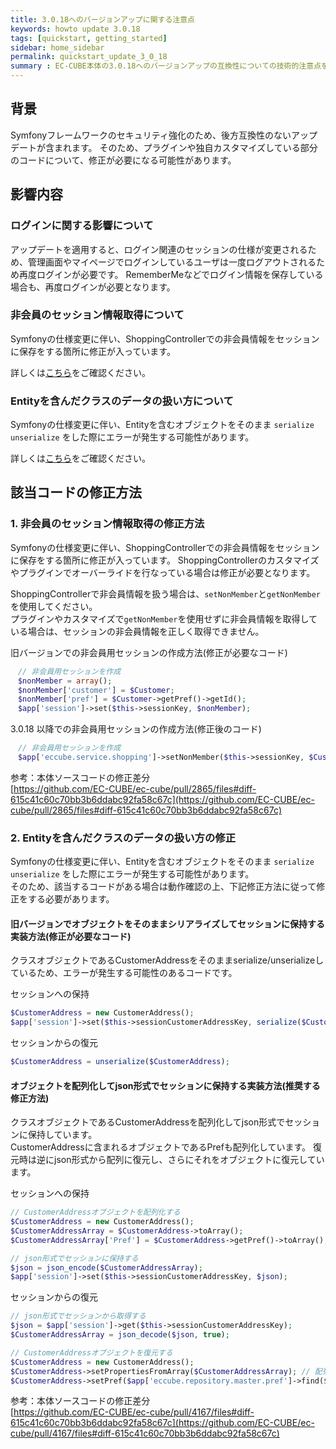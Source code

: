 ```yaml
---
title: 3.0.18へのバージョンアップに関する注意点
keywords: howto update 3.0.18
tags: [quickstart, getting_started]
sidebar: home_sidebar
permalink: quickstart_update_3_0_18
summary : EC-CUBE本体の3.0.18へのバージョンアップの互換性についての技術的注意点を記載します。  
---
```



## 背景
Symfonyフレームワークのセキュリティ強化のため、後方互換性のないアップデートが含まれます。
そのため、プラグインや独自カスタマイズしている部分のコードについて、修正が必要になる可能性があります。

## 影響内容

### ログインに関する影響について

アップデートを適用すると、ログイン関連のセッションの仕様が変更されるため、管理画面やマイページでログインしているユーザは一度ログアウトされるため再度ログインが必要です。
RememberMeなどでログイン情報を保存している場合も、再度ログインが必要となります。

### 非会員のセッション情報取得について

Symfonyの仕様変更に伴い、ShoppingControllerでの非会員情報をセッションに保存をする箇所に修正が入っています。
  
詳しくは[こちら](hoge)をご確認ください。

### Entityを含んだクラスのデータの扱い方について

Symfonyの仕様変更に伴い、Entityを含むオブジェクトをそのまま `serialize` `unserialize` をした際にエラーが発生する可能性があります。  
  
詳しくは[こちら](hoge)をご確認ください。


## 該当コードの修正方法

### 1. 非会員のセッション情報取得の修正方法

Symfonyの仕様変更に伴い、ShoppingControllerでの非会員情報をセッションに保存をする箇所に修正が入っています。
ShoppingControllerのカスタマイズやプラグインでオーバーライドを行なっている場合は修正が必要となります。

ShoppingControllerで非会員情報を扱う場合は、`setNonMember`と`getNonMember`を使用してください。  
プラグインやカスタマイズで`getNonMember`を使用せずに非会員情報を取得している場合は、セッションの非会員情報を正しく取得できません。

旧バージョンでの非会員用セッションの作成方法(修正が必要なコード)
```php
　// 非会員用セッションを作成
　$nonMember = array();
　$nonMember['customer'] = $Customer;
　$nonMember['pref'] = $Customer->getPref()->getId();
　$app['session']->set($this->sessionKey, $nonMember);
```
3.0.18 以降での非会員用セッションの作成方法(修正後のコード)
```php
　// 非会員用セッションを作成
　$app['eccube.service.shopping']->setNonMember($this->sessionKey, $Customer);
```

参考：本体ソースコードの修正差分  
[https://github.com/EC-CUBE/ec-cube/pull/2865/files#diff-615c41c60c70bb3b6ddabc92fa58c67c](https://github.com/EC-CUBE/ec-cube/pull/2865/files#diff-615c41c60c70bb3b6ddabc92fa58c67c)

### 2. Entityを含んだクラスのデータの扱い方の修正

Symfonyの仕様変更に伴い、Entityを含むオブジェクトをそのまま `serialize` `unserialize` をした際にエラーが発生する可能性があります。  
そのため、該当するコードがある場合は動作確認の上、下記修正方法に従って修正をする必要があります。

#### 旧バージョンでオブジェクトをそのままシリアライズしてセッションに保持する実装方法(修正が必要なコード)

クラスオブジェクトであるCustomerAddressをそのままserialize/unserializeしているため、エラーが発生する可能性のあるコードです。

セッションへの保持
```php
$CustomerAddress = new CustomerAddress();
$app['session']->set($this->sessionCustomerAddressKey, serialize($CustomerAddress));
```
セッションからの復元
```php
$CustomerAddress = unserialize($CustomerAddress);
```

#### オブジェクトを配列化してjson形式でセッションに保持する実装方法(推奨する修正方法)

クラスオブジェクトであるCustomerAddressを配列化してjson形式でセッションに保持しています。  
CustomerAddressに含まれるオブジェクトであるPrefも配列化しています。
復元時は逆にjson形式から配列に復元し、さらにそれをオブジェクトに復元しています。

セッションへの保持
```php
// CustomerAddressオブジェクトを配列化する
$CustomerAddress = new CustomerAddress();
$CustomerAddressArray = $CustomerAddress->toArray();                    // CustomerAddressを配列化
$CustomerAddressArray['Pref'] = $CustomerAddress->getPref()->toArray(); // CustomerAddressに含まれるPrefオブジェクトを配列化

// json形式でセッションに保持する
$json = json_encode($CustomerAddressArray);
$app['session']->set($this->sessionCustomerAddressKey, $json);
```

セッションからの復元
```php
// json形式でセッションから取得する
$json = $app['session']->get($this->sessionCustomerAddressKey);
$CustomerAddressArray = json_decode($json, true);

// CustomerAddressオブジェクトを復元する
$CustomerAddress = new CustomerAddress();
$CustomerAddress->setPropertiesFromArray($CustomerAddressArray); // 配列からCustomerAddressのデータを復元する
$CustomerAddress->setPref($app['eccube.repository.master.pref']->find($CustomerAddressArray['Pref']['id'])); // Prefオブジェクトの復元
```

参考：本体ソースコードの修正差分  
[https://github.com/EC-CUBE/ec-cube/pull/4167/files#diff-615c41c60c70bb3b6ddabc92fa58c67c](https://github.com/EC-CUBE/ec-cube/pull/4167/files#diff-615c41c60c70bb3b6ddabc92fa58c67c)





